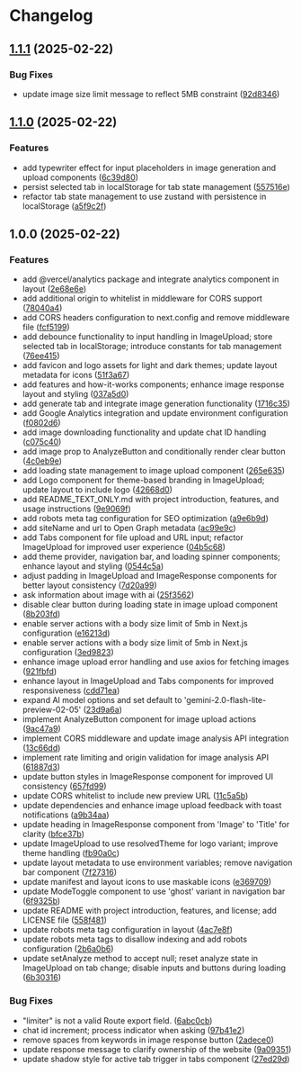 # Changelog

## [1.1.1](https://github.com/fachryafrz/visionalyze/compare/v1.1.0...v1.1.1) (2025-02-22)


### Bug Fixes

* update image size limit message to reflect 5MB constraint ([92d8346](https://github.com/fachryafrz/visionalyze/commit/92d83467ae34aa39e6d06423d7480a65173c78c3))

## [1.1.0](https://github.com/fachryafrz/visionalyze/compare/v1.0.0...v1.1.0) (2025-02-22)


### Features

* add typewriter effect for input placeholders in image generation and upload components ([6c39d80](https://github.com/fachryafrz/visionalyze/commit/6c39d808eee2d1815f24b88c52ea3e5cd8fec633))
* persist selected tab in localStorage for tab state management ([557516e](https://github.com/fachryafrz/visionalyze/commit/557516e2d3cc75c00d6f5937a59ea5d33ede5d81))
* refactor tab state management to use zustand with persistence in localStorage ([a5f9c2f](https://github.com/fachryafrz/visionalyze/commit/a5f9c2f445229364f2003df106c69d7a51dfc1fa))

## 1.0.0 (2025-02-22)


### Features

* add @vercel/analytics package and integrate analytics component in layout ([2e68e6e](https://github.com/fachryafrz/visionalyze/commit/2e68e6eddf03f2882a70859035983622852d2f0e))
* add additional origin to whitelist in middleware for CORS support ([78040a4](https://github.com/fachryafrz/visionalyze/commit/78040a427dc2c72954d5900e59d3c6a6011a244e))
* add CORS headers configuration to next.config and remove middleware file ([fcf5199](https://github.com/fachryafrz/visionalyze/commit/fcf5199e3338d66b9479281d4d6e5cd666ab570a))
* add debounce functionality to input handling in ImageUpload; store selected tab in localStorage; introduce constants for tab management ([76ee415](https://github.com/fachryafrz/visionalyze/commit/76ee415307ed093e6d0d86e29fc923aea2e6c4de))
* add favicon and logo assets for light and dark themes; update layout metadata for icons ([51f3a67](https://github.com/fachryafrz/visionalyze/commit/51f3a67a979b1257c737fd5d8986c0c3bc98c0f6))
* add features and how-it-works components; enhance image response layout and styling ([037a5d0](https://github.com/fachryafrz/visionalyze/commit/037a5d0301ddc51cf81b2eb815b123c1b2624654))
* add generate tab and integrate image generation functionality ([1716c35](https://github.com/fachryafrz/visionalyze/commit/1716c355419617b5ab31fbba91310dc20371a99f))
* add Google Analytics integration and update environment configuration ([f0802d6](https://github.com/fachryafrz/visionalyze/commit/f0802d69309c86fa5446a23598184b6b9a32dba7))
* add image downloading functionality and update chat ID handling ([c075c40](https://github.com/fachryafrz/visionalyze/commit/c075c40a0399eef04c202888aa3639e5583a34f3))
* add image prop to AnalyzeButton and conditionally render clear button ([4c0eb9e](https://github.com/fachryafrz/visionalyze/commit/4c0eb9e37dbb095c6d13ff1e740b5603d1c3ce11))
* add loading state management to image upload component ([265e635](https://github.com/fachryafrz/visionalyze/commit/265e635fcbb500cd3f4e4f5b69b63528e7f7a26b))
* add Logo component for theme-based branding in ImageUpload; update layout to include logo ([42668d0](https://github.com/fachryafrz/visionalyze/commit/42668d02582f6342b5b1ee11267b377bd96ec94c))
* add README_TEXT_ONLY.md with project introduction, features, and usage instructions ([9e9069f](https://github.com/fachryafrz/visionalyze/commit/9e9069f9ee08f631769504d4e3ae9867911a1e38))
* add robots meta tag configuration for SEO optimization ([a9e6b9d](https://github.com/fachryafrz/visionalyze/commit/a9e6b9d8159ac26164c77af0c2af567adb5ae3f4))
* add siteName and url to Open Graph metadata ([ac99e9c](https://github.com/fachryafrz/visionalyze/commit/ac99e9cf2fcfd24aee96e54f546379a22d1d9633))
* add Tabs component for file upload and URL input; refactor ImageUpload for improved user experience ([04b5c68](https://github.com/fachryafrz/visionalyze/commit/04b5c686a4a167c1c7a150eb6d8b68d1ef01fdbf))
* add theme provider, navigation bar, and loading spinner components; enhance layout and styling ([0544c5a](https://github.com/fachryafrz/visionalyze/commit/0544c5a2c1d341c91f8c295d3c101030c169f8e9))
* adjust padding in ImageUpload and ImageResponse components for better layout consistency ([7d20a99](https://github.com/fachryafrz/visionalyze/commit/7d20a993048fa2794059ecbdf5dc96f91632ecca))
* ask information about image with ai ([25f3562](https://github.com/fachryafrz/visionalyze/commit/25f3562d27445be442941b782a4349e16265c55c))
* disable clear button during loading state in image upload component ([8b203fd](https://github.com/fachryafrz/visionalyze/commit/8b203fd0da5245b6a70569c94af468a60d87ed12))
* enable server actions with a body size limit of 5mb in Next.js configuration ([e16213d](https://github.com/fachryafrz/visionalyze/commit/e16213d0967f7f299cf648c7be10630ca411ea8b))
* enable server actions with a body size limit of 5mb in Next.js configuration ([3ed9823](https://github.com/fachryafrz/visionalyze/commit/3ed9823f9706b71c7f58aa8cbc8a2e5dafa59ec4))
* enhance image upload error handling and use axios for fetching images ([921fbfd](https://github.com/fachryafrz/visionalyze/commit/921fbfdb388828eba26bf4217b4733ce00cfe968))
* enhance layout in ImageUpload and Tabs components for improved responsiveness ([cdd71ea](https://github.com/fachryafrz/visionalyze/commit/cdd71ea593d34a70e0ef3c7397e11b7296a4aeae))
* expand AI model options and set default to 'gemini-2.0-flash-lite-preview-02-05' ([23d9a6a](https://github.com/fachryafrz/visionalyze/commit/23d9a6a4a2d5a5722c1490f7b4e4ea4a0203487b))
* implement AnalyzeButton component for image upload actions ([9ac47a9](https://github.com/fachryafrz/visionalyze/commit/9ac47a930803aa1006a8b97ca0af8ed4089eb694))
* implement CORS middleware and update image analysis API integration ([13c66dd](https://github.com/fachryafrz/visionalyze/commit/13c66dd6fa6efbac3c12e48cff9e9f1d8fdc37cf))
* implement rate limiting and origin validation for image analysis API ([61887d3](https://github.com/fachryafrz/visionalyze/commit/61887d3dc45d1ddd1095b48321963f135281e94f))
* update button styles in ImageResponse component for improved UI consistency ([657fd99](https://github.com/fachryafrz/visionalyze/commit/657fd99969396589c4ecbfc137df33f103cd844f))
* update CORS whitelist to include new preview URL ([11c5a5b](https://github.com/fachryafrz/visionalyze/commit/11c5a5b6c6b472c7c9439224e59f9ee70fa22913))
* update dependencies and enhance image upload feedback with toast notifications ([a9b34aa](https://github.com/fachryafrz/visionalyze/commit/a9b34aa88ac33aefaefa30450d540a2f58a18e7e))
* update heading in ImageResponse component from 'Image' to 'Title' for clarity ([bfce37b](https://github.com/fachryafrz/visionalyze/commit/bfce37b72b774f3a16e29660817944f3c1173738))
* update ImageUpload to use resolvedTheme for logo variant; improve theme handling ([fb90a0c](https://github.com/fachryafrz/visionalyze/commit/fb90a0ccf8e504258cf46e2e78f11a3def27589f))
* update layout metadata to use environment variables; remove navigation bar component ([7f27316](https://github.com/fachryafrz/visionalyze/commit/7f2731621a60f1108746d025acd013f6609246bf))
* update manifest and layout icons to use maskable icons ([e369709](https://github.com/fachryafrz/visionalyze/commit/e369709a55537bd470fd9bb92314f8aefe25fc68))
* update ModeToggle component to use 'ghost' variant in navigation bar ([6f9325b](https://github.com/fachryafrz/visionalyze/commit/6f9325b5fb222e3c2fec220cf971eb7f13bf755c))
* update README with project introduction, features, and license; add LICENSE file ([558f481](https://github.com/fachryafrz/visionalyze/commit/558f481f15cd4e81a2c300c05d98b9f29bd80e97))
* update robots meta tag configuration in layout ([4ac7e8f](https://github.com/fachryafrz/visionalyze/commit/4ac7e8f654b096871a5b853b6b165eb53c2a264a))
* update robots meta tags to disallow indexing and add robots configuration ([2b6a0b6](https://github.com/fachryafrz/visionalyze/commit/2b6a0b6b318ffe2b68c67f42dbd8079a298f6a94))
* update setAnalyze method to accept null; reset analyze state in ImageUpload on tab change; disable inputs and buttons during loading ([6b30316](https://github.com/fachryafrz/visionalyze/commit/6b3031647be6a8dadfe2ef201edb9b8de897e595))


### Bug Fixes

* "limiter" is not a valid Route export field. ([6abc0cb](https://github.com/fachryafrz/visionalyze/commit/6abc0cb91c6b514566908b6816f08def32388e93))
* chat id increment; process indicator when asking ([97b41e2](https://github.com/fachryafrz/visionalyze/commit/97b41e23178adbf7459eea6bf6370fa9e5179a10))
* remove spaces from keywords in image response button ([2adece0](https://github.com/fachryafrz/visionalyze/commit/2adece04283c1cb43e7db7cfffdf53c7b6e3dbf9))
* update response message to clarify ownership of the website ([9a09351](https://github.com/fachryafrz/visionalyze/commit/9a09351cfcb70a0a625d64f676bfd85b84424c33))
* update shadow style for active tab trigger in tabs component ([27ed29d](https://github.com/fachryafrz/visionalyze/commit/27ed29def2fa089ad1dfc55f6a71608ecc3c2e12))

